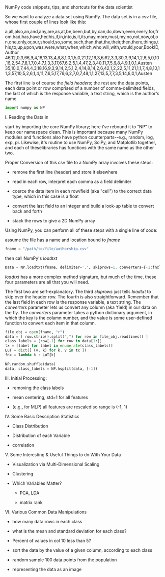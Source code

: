 NumPy code snippets, tips, and shortcuts for the data scientist


So we want to analyze a data set using NumPy. The data set is in a csv file, whose first couple of lines look like this:

a,all,also,an,and,any,are,as,at,be,been,but,by,can,do,down,even,every,for,from,had,has,have,her,his,if,in,into,is,it,its,may,more,must,my,no,not,now,of,on,one,only,or,our,should,so,some,such,than,that,the,their,then,there,things,this,to,up,upon,was,were,what,when,which,who,will,with,would,your,BookID,Author
46,12,0,3,66,9,4,16,13,13,4,8,8,1,0,1,5,0,21,12,16,3,6,62,3,3,30,3,9,14,1,2,6,5,0,10,16,2,54,7,8,1,7,0,4,7,1,3,3,17,67,6,2,5,1,4,47,2,3,40,11,7,5,6,8,4,9,1,0,1,Austen
35,10,0,7,44,4,3,18,16,9,3,9,14,2,5,1,2,4,14,8,14,2,6,42,1,2,22,5,11,21,1,1,7,4,8,10,11,3,57,10,5,2,6,1,4,11,7,6,5,17,76,6,2,7,0,7,48,1,1,27,13,5,7,7,3,5,14,8,0,1,Austen

The first line is of course the *field headers*; the rest are the data points, each data point or row comprised of a number of comma-delimited fields, the last of which is the response variable, a text string, which is the author's name.

```python
import numpy as NP
```

I. Reading the Data in

start by importing the core NumPy library; here i've rebound it to "NP" to keep our namespace clean. This is important because many NumPy modules and functions also have python counterparts--e.g., random, log, exp, pi. Likewise, it's routine to use NumPy, SciPy, and Matplotlib together, and each of theselibraries has functions with the same name as the other two.

Proper Conversion of this csv file to a NumPy array involves these steps:

* remove the first line (header) and store it elsewhere

* read in each row, interpret each comma as a field delimiter
	
* coerce the data item in each row/field (aka "cell") to the correct data type, which in this case is a float

* convert the last field to an integer and build a look-up table to convert back and forth

* stack the rows to give a 2D NumPy array

	
Using NumPy, you can perform all of these steps with a single line of code:

assume the file has a name and location bound to *fname*

```python 
fname = "/path/to/file/authorship.csv"
```
	
then call NumPy's *loadtxt*

```python
Data = NP.loadtxt(fname, delimiter=',', skiprows=1, converters={-1:fnx})
```
	
*loadtxt* has a more complex method signature, but much of the time, these four parameters are all that you will need.

The first two are self-explanatory. The third *skiprows* just tells *loadtxt* to skip over the header row.
The fourth is also straightforward. Remember that the last field in each row is the response variable, 
a text string. The *converters* parameter lets us convert any column (aka 'field) in our data on the fly. 
The *converters* parameter takes a python dictionary argument, in which the key is the column number,
and the value is some user-defined function to convert each item in that column.

```python
file_obj = open(fname, "r")
data = [ row.strip().split(",") for row in file_obj.readlines() ]
class_labels = [row[-1] for row in data[1:]]
tx = [label for label in enumerate(class_labels)]
LuT = dict([ (v, k) for k, v in tx ])
fnx = lambda k : LuT[k]
    
NP.random.shuffle(data)
data, class_labels = NP.hsplit(data, [-1])
```
	
	
III. Initial Processing:

* removing the class labels

* mean centering, std=1 for all features

* (e.g., for MLP) all features are rescaled so range is (-1, 1)


IV. Some Basic Description Statistics

* Class Distribution

* Distribution of each Variable
	
* correlation


V. Some Interesting & Useful Things to do With Your Data

* Visualization via Multi-Dimensional Scaling
	
* Clustering

* Which Variables Matter?

    * PCA, LDA
 
    * matrix rank


VI. Various Common Data Manipulations

* how many data rows in each class
	
* what is the mean and standard deviation for each class?
	
* Percent of values in col 10 less than 5?
	
* sort the data by the value of a given column, according to each class
	
* random sample 100 data points from the population
	
* representing the data as an image


